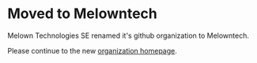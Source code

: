 # Moved to Melowntech
Melown Technologies SE renamed it's github organization to Melowntech.

Please continue to the new [organization homepage](https://www.github.com/melowntech).
